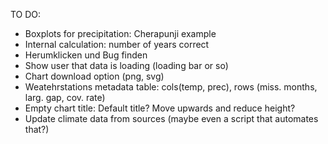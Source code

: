 TO DO:
- Boxplots for precipitation: Cherapunji example
- Internal calculation: number of years correct
- Herumklicken und Bug finden
- Show user that data is loading (loading bar or so)
- Chart download option (png, svg)
- Weatehrstations metadata table: cols(temp, prec), rows (miss. months, larg. gap, cov. rate)
- Empty chart title: Default title? Move upwards and reduce height?
- Update climate data from sources (maybe even a script that automates that?)
